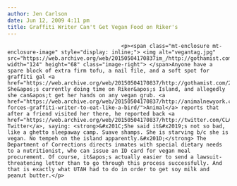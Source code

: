 ```yaml
---
author: Jen Carlson
date: Jun 12, 2009 4:11 pm
title: Graffiti Writer Can't Get Vegan Food on Riker's
---
```


	
										<p><span class="mt-enclosure mt-enclosure-image" style="display: inline;"> <img alt="vegantag.jpg" src="https://web.archive.org/web/20150504170837im_/http://gothamist.com/attachments/arts_jen/vegantag.jpg" width="124" height="68" class="image-right"> </span>Anyone have a spare block of extra firm tofu, a nail file, and a soft spot for graffiti gal <a href="https://web.archive.org/web/20150504170837/http://gothamist.com/2009/04/21/utah.php">UTAH</a>? She&apos;s currently doing time on Riker&apos;s Island, and allegedly she can&apos;t get her hands on any vegan grub. <a href="https://web.archive.org/web/20150504170837/http://animalnewyork.com/2009/06/rikers-forces-graffiti-writer-to-eat-like-a-bird/">Animal</a> reports that after a friend visited her there, he reported back <a href="https://web.archive.org/web/20150504170837/http://twitter.com/CLAWmoney/status/2121851515">via Twitter</a>, saying: <strong>&#x201C;She said it&#x2019;s not so bad, like a ghetto sleepaway camp. Suave shamps. She is starving b/c she is vegan. No tempeh on the island apparently.&#x201D;</strong> The Department of Corrections directs inmates with special dietary needs to a nutritionist, who can issue an ID card for vegan meal procurement. Of course, it&apos;s actually easier to send a lawsuit-threatening letter than to go through this process successfully. And that is exactly what UTAH had to do in order to get soy milk and peanut butter.</p>					
										
									
				